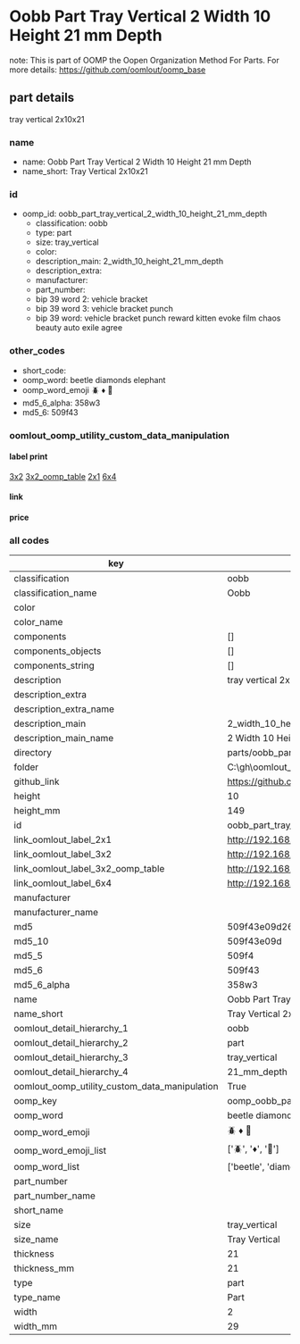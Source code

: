 # Oobb Part Tray Vertical 2 Width 10 Height 21 mm Depth  

note: This is part of OOMP the Oopen Organization Method For Parts. For more details: https://github.com/oomlout/oomp_base

##  part details
  



tray vertical 2x10x21



### name
* name: Oobb Part Tray Vertical 2 Width 10 Height 21 mm Depth
* name_short: Tray Vertical 2x10x21 
### id
* oomp_id: oobb_part_tray_vertical_2_width_10_height_21_mm_depth
  * classification: oobb
  * type: part
  * size: tray_vertical
  * color: 
  * description_main: 2_width_10_height_21_mm_depth
  * description_extra: 
  * manufacturer: 
  * part_number: 
  * bip 39 word 2: vehicle bracket
  * bip 39 word 3: vehicle bracket punch
  * bip 39 word: vehicle bracket punch reward kitten evoke film chaos beauty auto exile agree

### other_codes
* short_code: 
* oomp_word: beetle diamonds elephant
* oomp_word_emoji :beetle: :diamonds: :elephant:
* md5_6_alpha: 358w3
* md5_6: 509f43






### oomlout_oomp_utility_custom_data_manipulation
#### label print
[3x2](http://192.168.1.245:1112/?label=oomp%20358w3)
[3x2_oomp_table](http://192.168.1.108:1112/?label=oomp%20358w3)
[2x1](http://192.168.1.242:1112/?label=oomp%20358w3)
[6x4](http://192.168.1.55:1112/?label=oomp%20358w3)    

#### link

                              

#### price







### all codes 
| key | value |  
| --- | --- |  
| classification | oobb |  
| classification_name | Oobb |  
| color |  |  
| color_name |  |  
| components | [] |  
| components_objects | [] |  
| components_string | [] |  
| description | tray vertical 2x10x21 |  
| description_extra |  |  
| description_extra_name |  |  
| description_main | 2_width_10_height_21_mm_depth |  
| description_main_name | 2 Width 10 Height 21 mm Depth |  
| directory | parts/oobb_part_tray_vertical_2_width_10_height_21_mm_depth |  
| folder | C:\gh\oomlout_oobb_version_4_generated_parts\parts\oobb_part_tray_vertical_2_width_10_height_21_mm_depth |  
| github_link | https://github.com/oomlout/oomlout_oomp_part_src/tree/main/parts/oobb_part_tray_vertical_2_width_10_height_21_mm_depth |  
| height | 10 |  
| height_mm | 149 |  
| id | oobb_part_tray_vertical_2_width_10_height_21_mm_depth |  
| link_oomlout_label_2x1 | http://192.168.1.242:1112/?label=oomp%20358w3 |  
| link_oomlout_label_3x2 | http://192.168.1.245:1112/?label=oomp%20358w3 |  
| link_oomlout_label_3x2_oomp_table | http://192.168.1.108:1112/?label=oomp%20358w3 |  
| link_oomlout_label_6x4 | http://192.168.1.55:1112/?label=oomp%20358w3 |  
| manufacturer |  |  
| manufacturer_name |  |  
| md5 | 509f43e09d264ac9383dab8b5b86b78f |  
| md5_10 | 509f43e09d |  
| md5_5 | 509f4 |  
| md5_6 | 509f43 |  
| md5_6_alpha | 358w3 |  
| name | Oobb Part Tray Vertical 2 Width 10 Height 21 mm Depth |  
| name_short | Tray Vertical 2x10x21  |  
| oomlout_detail_hierarchy_1 | oobb |  
| oomlout_detail_hierarchy_2 | part |  
| oomlout_detail_hierarchy_3 | tray_vertical |  
| oomlout_detail_hierarchy_4 | 21_mm_depth |  
| oomlout_oomp_utility_custom_data_manipulation | True |  
| oomp_key | oomp_oobb_part_tray_vertical_2_width_10_height_21_mm_depth |  
| oomp_word | beetle diamonds elephant |  
| oomp_word_emoji | :beetle: :diamonds: :elephant: |  
| oomp_word_emoji_list | [':beetle:', ':diamonds:', ':elephant:'] |  
| oomp_word_list | ['beetle', 'diamonds', 'elephant'] |  
| part_number |  |  
| part_number_name |  |  
| short_name |  |  
| size | tray_vertical |  
| size_name | Tray Vertical |  
| thickness | 21 |  
| thickness_mm | 21 |  
| type | part |  
| type_name | Part |  
| width | 2 |  
| width_mm | 29 |  
